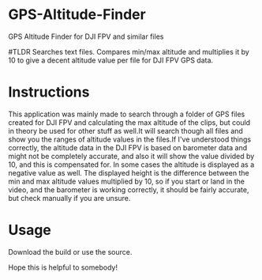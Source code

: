 # GPS-Altitude-Finder
GPS Altitude Finder for DJI FPV and similar files

#TLDR
Searches text files. Compares min/max altitude and multiplies it by 10 to give a decent altitude value per file for DJI FPV GPS data.

# Instructions
This application was mainly made to search through a folder of GPS files created for DJI FPV and calculating the max altitude of the clips, but could in theory be used for other stuff as well.It will search though all files and show you the ranges of altitude values in the files.If I've understood things correctly, the altitude data in the DJI FPV is based on barometer data and might not be completely accurate, and also it will show the value divided by 10, and this is compensated for. In some cases the altitude is displayed as a negative value as well. The displayed height is the difference between the min and max altitude values multiplied by 10, so if you start or land in the video, and the barometer is working correctly, it should be fairly accurate, but check manually if you are unsure.

# Usage
Download the build or use the source.

Hope this is helpful to somebody!
